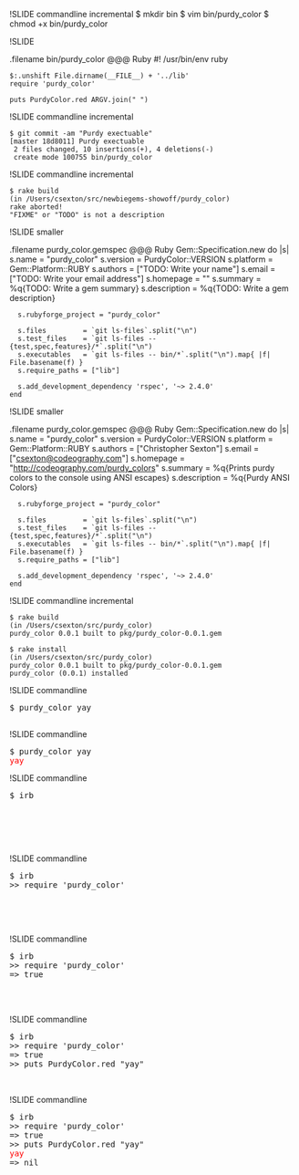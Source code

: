 !SLIDE commandline incremental
    $ mkdir bin
    $ vim bin/purdy_color
    $ chmod +x bin/purdy_color

!SLIDE

.filename bin/purdy\_color
    @@@ Ruby
    #! /usr/bin/env ruby

    $:.unshift File.dirname(__FILE__) + '../lib'
    require 'purdy_color'

    puts PurdyColor.red ARGV.join(" ")

!SLIDE commandline incremental

    $ git commit -am "Purdy exectuable"
    [master 18d8011] Purdy exectuable
     2 files changed, 10 insertions(+), 4 deletions(-)
     create mode 100755 bin/purdy_color


!SLIDE commandline incremental

    $ rake build
    (in /Users/csexton/src/newbiegems-showoff/purdy_color)
    rake aborted!
    "FIXME" or "TODO" is not a description

!SLIDE smaller

.filename purdy_color.gemspec
    @@@ Ruby
    Gem::Specification.new do |s|
      s.name        = "purdy_color"
      s.version     = PurdyColor::VERSION
      s.platform    = Gem::Platform::RUBY
      s.authors     = ["TODO: Write your name"]
      s.email       = ["TODO: Write your email address"]
      s.homepage    = ""
      s.summary     = %q{TODO: Write a gem summary}
      s.description = %q{TODO: Write a gem description}

      s.rubyforge_project = "purdy_color"

      s.files         = `git ls-files`.split("\n")
      s.test_files    = `git ls-files -- {test,spec,features}/*`.split("\n")
      s.executables   = `git ls-files -- bin/*`.split("\n").map{ |f| File.basename(f) }
      s.require_paths = ["lib"]

      s.add_development_dependency 'rspec', '~> 2.4.0'
    end


!SLIDE smaller

.filename purdy_color.gemspec
    @@@ Ruby
    Gem::Specification.new do |s|
      s.name        = "purdy_color"
      s.version     = PurdyColor::VERSION
      s.platform    = Gem::Platform::RUBY
      s.authors     = ["Christopher Sexton"]
      s.email       = ["csexton@codeography.com"]
      s.homepage    = "http://codeography.com/purdy_colors"
      s.summary     = %q{Prints purdy colors to the console using ANSI escapes}
      s.description = %q{Purdy ANSI Colors}

      s.rubyforge_project = "purdy_color"

      s.files         = `git ls-files`.split("\n")
      s.test_files    = `git ls-files -- {test,spec,features}/*`.split("\n")
      s.executables   = `git ls-files -- bin/*`.split("\n").map{ |f| File.basename(f) }
      s.require_paths = ["lib"]

      s.add_development_dependency 'rspec', '~> 2.4.0'
    end

!SLIDE commandline incremental

    $ rake build
    (in /Users/csexton/src/purdy_color)
    purdy_color 0.0.1 built to pkg/purdy_color-0.0.1.gem

    $ rake install
    (in /Users/csexton/src/purdy_color)
    purdy_color 0.0.1 built to pkg/purdy_color-0.0.1.gem
    purdy_color (0.0.1) installed

!SLIDE commandline

<pre>
$ purdy_color yay
&nbsp;
</pre>

!SLIDE commandline
<pre>
$ purdy_color yay
<span style="color:red">yay</span>
</pre>

!SLIDE commandline

<pre>
$ irb
&nbsp;
&nbsp;
&nbsp;
&nbsp;
&nbsp;
</pre>

!SLIDE commandline

<pre>
$ irb
>> require 'purdy_color'
&nbsp;
&nbsp;
&nbsp;
&nbsp;
</pre>

!SLIDE commandline

<pre>
$ irb
>> require 'purdy_color'
=> true
&nbsp;
&nbsp;
&nbsp;
</pre>

!SLIDE commandline

<pre>
$ irb
>> require 'purdy_color'
=> true
>> puts PurdyColor.red "yay"
&nbsp;
&nbsp;
</pre>
!SLIDE commandline

<pre>
$ irb
>> require 'purdy_color'
=> true
>> puts PurdyColor.red "yay"
<span style="color:red">yay</span>
=> nil
</pre>
